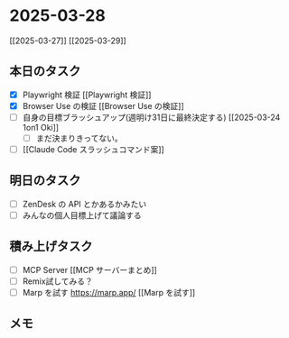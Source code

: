 # 2025-03-28

[[2025-03-27]] [[2025-03-29]]

## 本日のタスク

- [x] Playwright 検証 [[Playwright 検証]]
- [x] Browser Use の検証 [[Browser Use の検証]]
- [ ] 自身の目標ブラッシュアップ(週明け31日に最終決定する) [[2025-03-24 1on1 Oki]]
	- [ ] まだ決まりきってない。
- [ ] [[Claude Code スラッシュコマンド案]]

## 明日のタスク

- [ ] ZenDesk の API とかあるかみたい
- [ ] みんなの個人目標上げて議論する

## 積み上げタスク

- [ ] MCP Server [[MCP サーバーまとめ]]
- [ ] Remix試してみる？
- [ ] Marp を試す https://marp.app/ [[Marp を試す]]

## メモ

